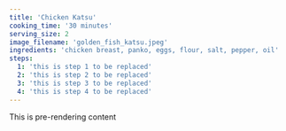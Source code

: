```yaml
---
title: 'Chicken Katsu'
cooking_time: '30 minutes'
serving_size: 2
image_filename: 'golden_fish_katsu.jpeg'
ingredients: 'chicken breast, panko, eggs, flour, salt, pepper, oil'
steps:
  1: 'this is step 1 to be replaced'
  2: 'this is step 2 to be replaced'
  3: 'this is step 3 to be replaced'
  4: 'this is step 4 to be replaced'
---
```

This is pre-rendering content